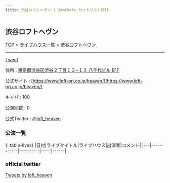```yaml
---
title: 渋谷ロフトヘヴン | 3markets セットリスト統計
---
```

## 渋谷ロフトヘヴン

[TOP](/setlist/) > [ライブハウス一覧](livehouses.html) > 渋谷ロフトヘヴン

___

<a href="https://twitter.com/share?ref_src=twsrc%5Etfw" data-text="3markets[ ]セットリスト > 渋谷ロフトヘヴン" class="twitter-share-button" data-via="3markets" data-hashtags="3markets" data-related="3markets" data-show-count="false">Tweet</a>

住所
:    <a href="https://www.google.co.jp/maps/search/%E6%9D%B1%E4%BA%AC%E9%83%BD%E6%B8%8B%E8%B0%B7%E5%8C%BA%E6%B8%8B%E8%B0%B7%EF%BC%92%E4%B8%81%E7%9B%AE%EF%BC%91%EF%BC%92%E2%88%92%EF%BC%91%EF%BC%93%20%E5%85%AB%E5%8D%83%E4%BB%A3%E3%83%93%E3%83%AB%20B1F" rel="noopener noreferrer" target="_blank">東京都渋谷区渋谷２丁目１２−１３ 八千代ビル B1F</a>

公式サイト
:    [https://www.loft-prj.co.jp/heaven/](https://www.loft-prj.co.jp/heaven/)

キャパ
:    100

公演回数
: 0


公式Twitter
: <a href="https://twitter.com/loft_heaven">@loft_heaven</a>


### 公演一覧

{:.table-lives}
|日付|ライブタイトル|ライブハウス|出演者|コメント|
|---|------------|----------|-----|------|




### official twitter

<a class="twitter-timeline" href="https://twitter.com/loft_heaven?ref_src=twsrc%5Etfw">Tweets by loft_heaven</a> <script async src="https://platform.twitter.com/widgets.js" charset="utf-8"></script>


<script async src="https://platform.twitter.com/widgets.js" charset="utf-8"></script>